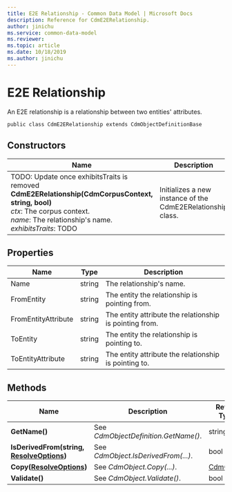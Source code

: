 ```yaml
---
title: E2E Relationship - Common Data Model | Microsoft Docs
description: Reference for CdmE2ERelationship.
author: jinichu
ms.service: common-data-model
ms.reviewer: 
ms.topic: article
ms.date: 10/18/2019
ms.author: jinichu
---
```


# E2E Relationship

An E2E relationship is a relationship between two entities' attributes.

```
public class CdmE2ERelationship extends CdmObjectDefinitionBase
```

## Constructors
|Name|Description|
|---|---|
|TODO: Update once exhibitsTraits is removed<br/>**CdmE2ERelationship(CdmCorpusContext, string, bool)**<br/>*ctx*: The corpus context.<br/>*name*: The relationship's name.<br/>*exhibitsTraits*: TODO|Initializes a new instance of the CdmE2ERelationship class.|

## Properties
|Name|Type|Description|
|---|---|---|
|Name|string|The relationship's name.|
|FromEntity|string|The entity the relationship is pointing from.|
|FromEntityAttribute|string|The entity attribute the relationship is pointing from.|
|ToEntity|string|The entity the relationship is pointing to.|
|ToEntityAttribute|string|The entity attribute the relationship is pointing to.|

## Methods
|Name|Description|Return Type|
|---|---|---|
|**GetName()**|See *CdmObjectDefinition.GetName()*.|string|
|**IsDerivedFrom(string, [ResolveOptions](../utilities/resolveoptions.md))**|See *CdmObject.IsDerivedFrom(...)*.|bool|
|**Copy([ResolveOptions](../utilities/resolveoptions.md))**|See *CdmObject.Copy(...)*.|[CdmObject](cdmobject.md)|
|**Validate()**|See *CdmObject.Validate()*.|bool|

